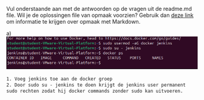 Vul onderstaande aan met de antwoorden op de vragen uit de readme.md file. Wil je de oplossingen file van opmaak voorzien? Gebruik dan [deze link](https://github.com/adam-p/markdown-here/wiki/Markdown-Cheatsheet) om informatie te krijgen over
opmaak met Markdown.

a) ![rechten](./images/jenkinsDockerRechten.png)

    1. Voeg jenkins toe aan de docker groep
    2. Door sudo su - jenkins te doen krijgt de jenkins user permanent sudo rechten zodat hij docker commands zonder sudo kan uitvoeren.
